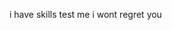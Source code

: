i have skills test me i wont regret you

<!---
Devashishswami12/Devashishswami12 is a ✨ special ✨ repository because its `README.md` (this file) appears on your GitHub profile.
You can click the Preview link to take a look at your changes.
--->

